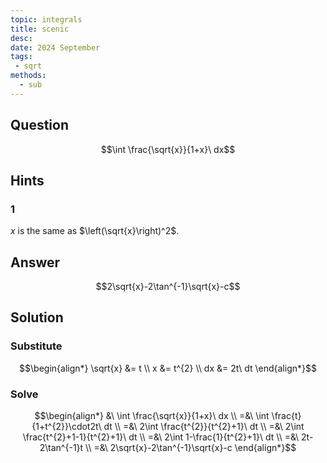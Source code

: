 ```yaml
---
topic: integrals
title: scenic
desc: 
date: 2024 September
tags:
 - sqrt
methods:
  - sub
---
```



## Question
```math
\int \frac{\sqrt{x}}{1+x}\ dx
```


## Hints

### 1
$x$ is the same as $\left(\sqrt{x}\right)^2$.


## Answer
```math
2\sqrt{x}-2\tan^{-1}\sqrt{x}-c
```


## Solution

### Substitute
```math
\begin{align*}
  \sqrt{x} &= t
  \\ x &= t^{2}
  \\ dx &= 2t\ dt
\end{align*}
```

### Solve
```math
\begin{align*}
  &\ \int \frac{\sqrt{x}}{1+x}\ dx
  \\ =&\ \int \frac{t}{1+t^{2}}\cdot2t\ dt
  \\ =&\ 2\int \frac{t^{2}}{t^{2}+1}\ dt
  \\ =&\ 2\int \frac{t^{2}+1-1}{t^{2}+1}\ dt
  \\ =&\ 2\int 1-\frac{1}{t^{2}+1}\ dt
  \\ =&\ 2t-2\tan^{-1}t
  \\ =&\ 2\sqrt{x}-2\tan^{-1}\sqrt{x}-c
\end{align*}
```
